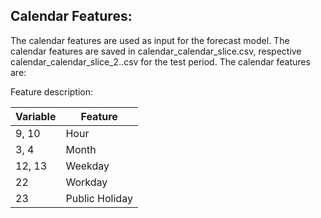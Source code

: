 ## Calendar Features:
The calendar features are used as input for the forecast model. The calendar features are saved in calendar_calendar_slice.csv, respective calendar_calendar_slice_2..csv for the test period. The calendar features are:


Feature description:

| Variable | Feature |
| -------- | ------- |
|  9, 10 | Hour |
| 3, 4 | Month |
| 12, 13 | Weekday |
| 22 | Workday |
| 23 | Public Holiday |